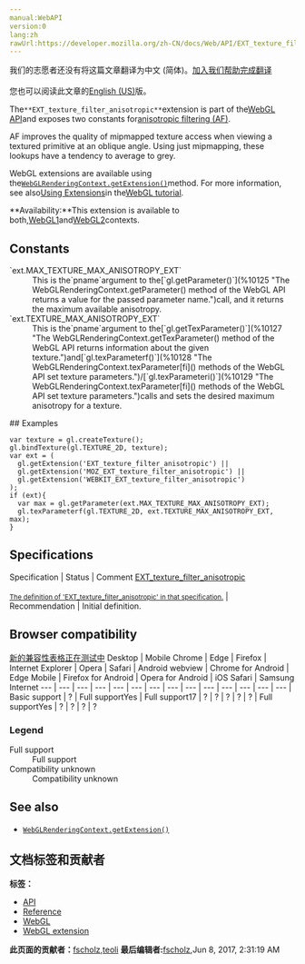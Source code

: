 ```yaml
---
manual:WebAPI
version:0
lang:zh
rawUrl:https://developer.mozilla.org/zh-CN/docs/Web/API/EXT_texture_filter_anisotropic
---
```




<bdi>我们的志愿者还没有将这篇文章翻译为<bdi>中文 (简体)</bdi>。[加入我们帮助完成翻译](%10121 "")<br></br>您也可以阅读此文章的[English (US)](%10122 "")版。</bdi>






The`**EXT_texture_filter_anisotropic**`extension is part of the[WebGL API](%9901 "")and exposes two constants for[anisotropic filtering (AF)](%10123 "").



AF improves the quality of mipmapped texture access when viewing a textured primitive at an oblique angle. Using just mipmapping, these lookups have a tendency to average to grey.



WebGL extensions are available using the[`WebGLRenderingContext.getExtension()`](%9902 "The WebGLRenderingContext.getExtension() method enables a WebGL extension.")method. For more information, see also[Using Extensions](%9903 "")in the[WebGL tutorial](%9904 "").



**Availability:**This extension is available to both,[WebGL1](%9905 "This example demonstrates how to detect a WebGL rendering context and reports the result to the user.")and[WebGL2](%9906 "The WebGL2RenderingContext interface provides the OpenGL ES 3.0 rendering context for the drawing surface of an HTML <canvas> element.")contexts.



## Constants<a name="Constants"></a>
<dl><dt>`ext.MAX_TEXTURE_MAX_ANISOTROPY_EXT`</dt><dd>This is the`pname`argument to the[`gl.getParameter()`](%10125 "The WebGLRenderingContext.getParameter() method of the WebGL API returns a value for the passed parameter name.")call, and it returns the maximum available anisotropy.</dd><dt>`ext.TEXTURE_MAX_ANISOTROPY_EXT`</dt><dd>This is the`pname`argument to the[`gl.getTexParameter()`](%10127 "The WebGLRenderingContext.getTexParameter() method of the WebGL API returns information about the given texture.")and[`gl.texParameterf()`](%10128 "The WebGLRenderingContext.texParameter[fi]() methods of the WebGL API set texture parameters.")/[`gl.texParameteri()`](%10129 "The WebGLRenderingContext.texParameter[fi]() methods of the WebGL API set texture parameters.")calls and sets the desired maximum anisotropy for a texture.</dd></dl>
## Examples<a name="Examples"></a>

```
var texture = gl.createTexture();
gl.bindTexture(gl.TEXTURE_2D, texture);
var ext = (
  gl.getExtension('EXT_texture_filter_anisotropic') ||
  gl.getExtension('MOZ_EXT_texture_filter_anisotropic') ||
  gl.getExtension('WEBKIT_EXT_texture_filter_anisotropic')
);
if (ext){
  var max = gl.getParameter(ext.MAX_TEXTURE_MAX_ANISOTROPY_EXT);
  gl.texParameterf(gl.TEXTURE_2D, ext.TEXTURE_MAX_ANISOTROPY_EXT, max);
}
```

## Specifications<a name="Specifications"></a>
Specification | Status | Comment 
[EXT_texture_filter_anisotropic<br></br><small>The definition of &#39;EXT_texture_filter_anisotropic&#39; in that specification.</small>](%10134 "") | Recommendation | Initial definition. 


## Browser compatibility<a name="Browser_compatibility"></a>
[新的兼容性表格正在测试中<i></i>](%3360 "")
<abbr>Desktop<i></i></abbr> | <abbr>Mobile<i></i></abbr> 
<abbr>Chrome<i></i></abbr> | <abbr>Edge<i></i></abbr> | <abbr>Firefox<i></i></abbr> | <abbr>Internet Explorer<i></i></abbr> | <abbr>Opera<i></i></abbr> | <abbr>Safari<i></i></abbr> | <abbr>Android webview<i></i></abbr> | <abbr>Chrome for Android<i></i></abbr> | <abbr>Edge Mobile<i></i></abbr> | <abbr>Firefox for Android<i></i></abbr> | <abbr>Opera for Android<i></i></abbr> | <abbr>iOS Safari<i></i></abbr> | <abbr>Samsung Internet<i></i></abbr> 
 ---  |  ---  |  ---  |  ---  |  ---  |  ---  |  ---  |  ---  |  ---  |  ---  |  ---  |  ---  |  ---  |  ---  | 
Basic support | <abbr>?</abbr> | <abbr>Full support</abbr>Yes | <abbr>Full support</abbr>17 | <abbr>?</abbr> | <abbr>?</abbr> | <abbr>?</abbr> | <abbr>?</abbr> | <abbr>?</abbr> | <abbr>Full support</abbr>Yes | <abbr>?</abbr> | <abbr>?</abbr> | <abbr>?</abbr> | <abbr>?</abbr> 


### Legend<a name="Legend"></a>
<dl><dt><abbr>Full support</abbr></dt><dd>Full support</dd><dt><abbr>Compatibility unknown</abbr></dt><dd>Compatibility unknown</dd></dl>

## See also<a name="See_also"></a>

* [`WebGLRenderingContext.getExtension()`](%9902 "The WebGLRenderingContext.getExtension() method enables a WebGL extension.")



## 文档标签和贡献者
**标签：**
* [API](%50 "")
* [Reference](%3381 "")
* [WebGL](%52 "")
* [WebGL extension](%9914 "")

**此页面的贡献者：**[fscholz](%60 ""),[teoli](%160 "")
**最后编辑者:**[fscholz](%60 ""),<time>Jun 8, 2017, 2:31:19 AM</time>


